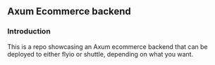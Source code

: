 ## Axum Ecommerce backend

### Introduction
This is a repo showcasing an Axum ecommerce backend that can be deployed to either flyio or shuttle, depending on what you want.

